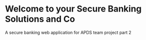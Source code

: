 # Welcome to your Secure Banking Solutions and Co
A secure banking web application for APDS team project part 2
